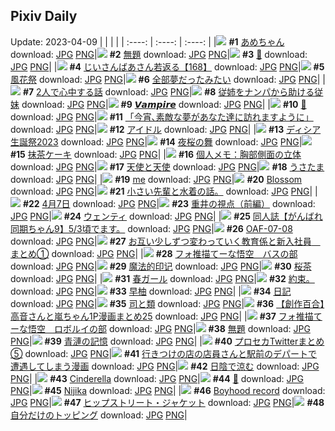## Pixiv Daily
Update: 2023-04-09
|      |      |      |
| :----: | :----: | :----: |
|![](https://pixiv.microyu.workers.dev/c/240x480/img-master/img/2023/04/07/00/00/01/106932108_p0_master1200.jpg) **#1** [あめちゃん](https://www.pixiv.net/artworks/106932108) download: [JPG](https://pixiv.microyu.workers.dev/img-original/img/2023/04/07/00/00/01/106932108_p0.jpg) [PNG](https://pixiv.microyu.workers.dev/img-original/img/2023/04/07/00/00/01/106932108_p0.png)|![](https://pixiv.microyu.workers.dev/c/240x480/img-master/img/2023/04/07/20/02/43/106953940_p0_master1200.jpg) **#2** [無題](https://www.pixiv.net/artworks/106953940) download: [JPG](https://pixiv.microyu.workers.dev/img-original/img/2023/04/07/20/02/43/106953940_p0.jpg) [PNG](https://pixiv.microyu.workers.dev/img-original/img/2023/04/07/20/02/43/106953940_p0.png)|![](https://pixiv.microyu.workers.dev/c/240x480/img-master/img/2023/04/07/00/00/16/106932164_p0_master1200.jpg) **#3** [💙](https://www.pixiv.net/artworks/106932164) download: [JPG](https://pixiv.microyu.workers.dev/img-original/img/2023/04/07/00/00/16/106932164_p0.jpg) [PNG](https://pixiv.microyu.workers.dev/img-original/img/2023/04/07/00/00/16/106932164_p0.png)|
|![](https://pixiv.microyu.workers.dev/c/240x480/img-master/img/2023/04/08/11/02/51/106973677_p0_master1200.jpg) **#4** [じいさんばあさん若返る【168】](https://www.pixiv.net/artworks/106973677) download: [JPG](https://pixiv.microyu.workers.dev/img-original/img/2023/04/08/11/02/51/106973677_p0.jpg) [PNG](https://pixiv.microyu.workers.dev/img-original/img/2023/04/08/11/02/51/106973677_p0.png)|![](https://pixiv.microyu.workers.dev/c/240x480/img-master/img/2023/04/07/00/00/59/106932253_p0_master1200.jpg) **#5** [風花祭](https://www.pixiv.net/artworks/106932253) download: [JPG](https://pixiv.microyu.workers.dev/img-original/img/2023/04/07/00/00/59/106932253_p0.jpg) [PNG](https://pixiv.microyu.workers.dev/img-original/img/2023/04/07/00/00/59/106932253_p0.png)|![](https://pixiv.microyu.workers.dev/c/240x480/img-master/img/2023/04/07/22/54/16/106939891_p0_master1200.jpg) **#6** [全部夢だったみたい](https://www.pixiv.net/artworks/106939891) download: [JPG](https://pixiv.microyu.workers.dev/img-original/img/2023/04/07/22/54/16/106939891_p0.jpg) [PNG](https://pixiv.microyu.workers.dev/img-original/img/2023/04/07/22/54/16/106939891_p0.png)|
|![](https://pixiv.microyu.workers.dev/c/240x480/img-master/img/2023/04/07/00/03/38/106932479_p0_master1200.jpg) **#7** [2人で心中する話](https://www.pixiv.net/artworks/106932479) download: [JPG](https://pixiv.microyu.workers.dev/img-original/img/2023/04/07/00/03/38/106932479_p0.jpg) [PNG](https://pixiv.microyu.workers.dev/img-original/img/2023/04/07/00/03/38/106932479_p0.png)|![](https://pixiv.microyu.workers.dev/c/240x480/img-master/img/2023/04/07/18/52/16/106951779_p0_master1200.jpg) **#8** [従姉をナンパから助ける従妹](https://www.pixiv.net/artworks/106951779) download: [JPG](https://pixiv.microyu.workers.dev/img-original/img/2023/04/07/18/52/16/106951779_p0.jpg) [PNG](https://pixiv.microyu.workers.dev/img-original/img/2023/04/07/18/52/16/106951779_p0.png)|![](https://pixiv.microyu.workers.dev/c/240x480/img-master/img/2023/04/08/11/53/19/106974826_p0_master1200.jpg) **#9** [𝙑𝙖𝙢𝙥𝙞𝙧𝙚](https://www.pixiv.net/artworks/106974826) download: [JPG](https://pixiv.microyu.workers.dev/img-original/img/2023/04/08/11/53/19/106974826_p0.jpg) [PNG](https://pixiv.microyu.workers.dev/img-original/img/2023/04/08/11/53/19/106974826_p0.png)|
|![](https://pixiv.microyu.workers.dev/c/240x480/img-master/img/2023/04/08/00/10/42/106962891_p0_master1200.jpg) **#10** [🌸](https://www.pixiv.net/artworks/106962891) download: [JPG](https://pixiv.microyu.workers.dev/img-original/img/2023/04/08/00/10/42/106962891_p0.jpg) [PNG](https://pixiv.microyu.workers.dev/img-original/img/2023/04/08/00/10/42/106962891_p0.png)|![](https://pixiv.microyu.workers.dev/c/240x480/img-master/img/2023/04/08/00/53/27/106964347_p0_master1200.jpg) **#11** [「今宵､素敵な夢があなた達に訪れますように」](https://www.pixiv.net/artworks/106964347) download: [JPG](https://pixiv.microyu.workers.dev/img-original/img/2023/04/08/00/53/27/106964347_p0.jpg) [PNG](https://pixiv.microyu.workers.dev/img-original/img/2023/04/08/00/53/27/106964347_p0.png)|![](https://pixiv.microyu.workers.dev/c/240x480/img-master/img/2023/04/08/00/02/08/106962433_p0_master1200.jpg) **#12** [アイドル](https://www.pixiv.net/artworks/106962433) download: [JPG](https://pixiv.microyu.workers.dev/img-original/img/2023/04/08/00/02/08/106962433_p0.jpg) [PNG](https://pixiv.microyu.workers.dev/img-original/img/2023/04/08/00/02/08/106962433_p0.png)|
|![](https://pixiv.microyu.workers.dev/c/240x480/img-master/img/2023/04/07/16/29/37/106948272_p0_master1200.jpg) **#13** [ディシア生誕祭2023](https://www.pixiv.net/artworks/106948272) download: [JPG](https://pixiv.microyu.workers.dev/img-original/img/2023/04/07/16/29/37/106948272_p0.jpg) [PNG](https://pixiv.microyu.workers.dev/img-original/img/2023/04/07/16/29/37/106948272_p0.png)|![](https://pixiv.microyu.workers.dev/c/240x480/img-master/img/2023/04/07/00/00/41/106932218_p0_master1200.jpg) **#14** [夜桜の舞](https://www.pixiv.net/artworks/106932218) download: [JPG](https://pixiv.microyu.workers.dev/img-original/img/2023/04/07/00/00/41/106932218_p0.jpg) [PNG](https://pixiv.microyu.workers.dev/img-original/img/2023/04/07/00/00/41/106932218_p0.png)|![](https://pixiv.microyu.workers.dev/c/240x480/img-master/img/2023/04/07/20/30/03/106954730_p0_master1200.jpg) **#15** [抹茶ケーキ](https://www.pixiv.net/artworks/106954730) download: [JPG](https://pixiv.microyu.workers.dev/img-original/img/2023/04/07/20/30/03/106954730_p0.jpg) [PNG](https://pixiv.microyu.workers.dev/img-original/img/2023/04/07/20/30/03/106954730_p0.png)|
|![](https://pixiv.microyu.workers.dev/c/240x480/img-master/img/2023/04/08/07/00/06/106970068_p0_master1200.jpg) **#16** [個人メモ：胸部側面の立体](https://www.pixiv.net/artworks/106970068) download: [JPG](https://pixiv.microyu.workers.dev/img-original/img/2023/04/08/07/00/06/106970068_p0.jpg) [PNG](https://pixiv.microyu.workers.dev/img-original/img/2023/04/08/07/00/06/106970068_p0.png)|![](https://pixiv.microyu.workers.dev/c/240x480/img-master/img/2023/04/07/19/37/48/106953194_p0_master1200.jpg) **#17** [天使と天使](https://www.pixiv.net/artworks/106953194) download: [JPG](https://pixiv.microyu.workers.dev/img-original/img/2023/04/07/19/37/48/106953194_p0.jpg) [PNG](https://pixiv.microyu.workers.dev/img-original/img/2023/04/07/19/37/48/106953194_p0.png)|![](https://pixiv.microyu.workers.dev/c/240x480/img-master/img/2023/04/08/00/00/05/106962114_p0_master1200.jpg) **#18** [うさたま](https://www.pixiv.net/artworks/106962114) download: [JPG](https://pixiv.microyu.workers.dev/img-original/img/2023/04/08/00/00/05/106962114_p0.jpg) [PNG](https://pixiv.microyu.workers.dev/img-original/img/2023/04/08/00/00/05/106962114_p0.png)|
|![](https://pixiv.microyu.workers.dev/c/240x480/img-master/img/2023/04/07/04/18/31/106937835_p0_master1200.jpg) **#19** [me](https://www.pixiv.net/artworks/106937835) download: [JPG](https://pixiv.microyu.workers.dev/img-original/img/2023/04/07/04/18/31/106937835_p0.jpg) [PNG](https://pixiv.microyu.workers.dev/img-original/img/2023/04/07/04/18/31/106937835_p0.png)|![](https://pixiv.microyu.workers.dev/c/240x480/img-master/img/2023/04/07/00/00/18/106932169_p0_master1200.jpg) **#20** [Blossom](https://www.pixiv.net/artworks/106932169) download: [JPG](https://pixiv.microyu.workers.dev/img-original/img/2023/04/07/00/00/18/106932169_p0.jpg) [PNG](https://pixiv.microyu.workers.dev/img-original/img/2023/04/07/00/00/18/106932169_p0.png)|![](https://pixiv.microyu.workers.dev/c/240x480/img-master/img/2023/04/07/19/36/11/106953154_p0_master1200.jpg) **#21** [小さい先輩と水着の話。](https://www.pixiv.net/artworks/106953154) download: [JPG](https://pixiv.microyu.workers.dev/img-original/img/2023/04/07/19/36/11/106953154_p0.jpg) [PNG](https://pixiv.microyu.workers.dev/img-original/img/2023/04/07/19/36/11/106953154_p0.png)|
|![](https://pixiv.microyu.workers.dev/c/240x480/img-master/img/2023/04/07/09/47/52/106933281_p0_master1200.jpg) **#22** [4月7日](https://www.pixiv.net/artworks/106933281) download: [JPG](https://pixiv.microyu.workers.dev/img-original/img/2023/04/07/09/47/52/106933281_p0.jpg) [PNG](https://pixiv.microyu.workers.dev/img-original/img/2023/04/07/09/47/52/106933281_p0.png)|![](https://pixiv.microyu.workers.dev/c/240x480/img-master/img/2023/04/08/09/27/11/106972085_p0_master1200.jpg) **#23** [重井の視点（前編）](https://www.pixiv.net/artworks/106972085) download: [JPG](https://pixiv.microyu.workers.dev/img-original/img/2023/04/08/09/27/11/106972085_p0.jpg) [PNG](https://pixiv.microyu.workers.dev/img-original/img/2023/04/08/09/27/11/106972085_p0.png)|![](https://pixiv.microyu.workers.dev/c/240x480/img-master/img/2023/04/07/00/21/51/106932315_p0_master1200.jpg) **#24** [ウェンティ](https://www.pixiv.net/artworks/106932315) download: [JPG](https://pixiv.microyu.workers.dev/img-original/img/2023/04/07/00/21/51/106932315_p0.jpg) [PNG](https://pixiv.microyu.workers.dev/img-original/img/2023/04/07/00/21/51/106932315_p0.png)|
|![](https://pixiv.microyu.workers.dev/c/240x480/img-master/img/2023/04/08/09/13/13/106971847_p0_master1200.jpg) **#25** [同人誌【がんばれ同期ちゃん9】5/3頃でます。](https://www.pixiv.net/artworks/106971847) download: [JPG](https://pixiv.microyu.workers.dev/img-original/img/2023/04/08/09/13/13/106971847_p0.jpg) [PNG](https://pixiv.microyu.workers.dev/img-original/img/2023/04/08/09/13/13/106971847_p0.png)|![](https://pixiv.microyu.workers.dev/c/240x480/img-master/img/2023/04/07/00/03/58/106932498_p0_master1200.jpg) **#26** [OAF-07-08](https://www.pixiv.net/artworks/106932498) download: [JPG](https://pixiv.microyu.workers.dev/img-original/img/2023/04/07/00/03/58/106932498_p0.jpg) [PNG](https://pixiv.microyu.workers.dev/img-original/img/2023/04/07/00/03/58/106932498_p0.png)|![](https://pixiv.microyu.workers.dev/c/240x480/img-master/img/2023/04/08/00/04/35/106962636_p0_master1200.jpg) **#27** [お互い少しずつ変わっていく教育係と新入社員　まとめ①](https://www.pixiv.net/artworks/106962636) download: [JPG](https://pixiv.microyu.workers.dev/img-original/img/2023/04/08/00/04/35/106962636_p0.jpg) [PNG](https://pixiv.microyu.workers.dev/img-original/img/2023/04/08/00/04/35/106962636_p0.png)|
|![](https://pixiv.microyu.workers.dev/c/240x480/img-master/img/2023/04/08/09/30/19/106972158_p0_master1200.jpg) **#28** [フォ推描てーな悟空　バスの部](https://www.pixiv.net/artworks/106972158) download: [JPG](https://pixiv.microyu.workers.dev/img-original/img/2023/04/08/09/30/19/106972158_p0.jpg) [PNG](https://pixiv.microyu.workers.dev/img-original/img/2023/04/08/09/30/19/106972158_p0.png)|![](https://pixiv.microyu.workers.dev/c/240x480/img-master/img/2023/04/07/16/06/23/106947851_p0_master1200.jpg) **#29** [魔法的印记](https://www.pixiv.net/artworks/106947851) download: [JPG](https://pixiv.microyu.workers.dev/img-original/img/2023/04/07/16/06/23/106947851_p0.jpg) [PNG](https://pixiv.microyu.workers.dev/img-original/img/2023/04/07/16/06/23/106947851_p0.png)|![](https://pixiv.microyu.workers.dev/c/240x480/img-master/img/2023/04/08/22/40/42/106992699_p0_master1200.jpg) **#30** [桜茶](https://www.pixiv.net/artworks/106992699) download: [JPG](https://pixiv.microyu.workers.dev/img-original/img/2023/04/08/22/40/42/106992699_p0.jpg) [PNG](https://pixiv.microyu.workers.dev/img-original/img/2023/04/08/22/40/42/106992699_p0.png)|
|![](https://pixiv.microyu.workers.dev/c/240x480/img-master/img/2023/04/07/19/57/00/106953654_p0_master1200.jpg) **#31** [春ガール](https://www.pixiv.net/artworks/106953654) download: [JPG](https://pixiv.microyu.workers.dev/img-original/img/2023/04/07/19/57/00/106953654_p0.jpg) [PNG](https://pixiv.microyu.workers.dev/img-original/img/2023/04/07/19/57/00/106953654_p0.png)|![](https://pixiv.microyu.workers.dev/c/240x480/img-master/img/2023/04/08/13/26/44/106976225_p0_master1200.jpg) **#32** [約束。](https://www.pixiv.net/artworks/106976225) download: [JPG](https://pixiv.microyu.workers.dev/img-original/img/2023/04/08/13/26/44/106976225_p0.jpg) [PNG](https://pixiv.microyu.workers.dev/img-original/img/2023/04/08/13/26/44/106976225_p0.png)|![](https://pixiv.microyu.workers.dev/c/240x480/img-master/img/2023/04/07/02/07/33/106936023_p0_master1200.jpg) **#33** [早柚](https://www.pixiv.net/artworks/106936023) download: [JPG](https://pixiv.microyu.workers.dev/img-original/img/2023/04/07/02/07/33/106936023_p0.jpg) [PNG](https://pixiv.microyu.workers.dev/img-original/img/2023/04/07/02/07/33/106936023_p0.png)|
|![](https://pixiv.microyu.workers.dev/c/240x480/img-master/img/2023/04/07/18/13/26/106950853_p0_master1200.jpg) **#34** [日記](https://www.pixiv.net/artworks/106950853) download: [JPG](https://pixiv.microyu.workers.dev/img-original/img/2023/04/07/18/13/26/106950853_p0.jpg) [PNG](https://pixiv.microyu.workers.dev/img-original/img/2023/04/07/18/13/26/106950853_p0.png)|![](https://pixiv.microyu.workers.dev/c/240x480/img-master/img/2023/04/07/19/18/38/106952606_p0_master1200.jpg) **#35** [司と類](https://www.pixiv.net/artworks/106952606) download: [JPG](https://pixiv.microyu.workers.dev/img-original/img/2023/04/07/19/18/38/106952606_p0.jpg) [PNG](https://pixiv.microyu.workers.dev/img-original/img/2023/04/07/19/18/38/106952606_p0.png)|![](https://pixiv.microyu.workers.dev/c/240x480/img-master/img/2023/04/08/00/00/33/106962223_p0_master1200.jpg) **#36** [【創作百合】高音さんと嵐ちゃん1P漫画まとめ25](https://www.pixiv.net/artworks/106962223) download: [JPG](https://pixiv.microyu.workers.dev/img-original/img/2023/04/08/00/00/33/106962223_p0.jpg) [PNG](https://pixiv.microyu.workers.dev/img-original/img/2023/04/08/00/00/33/106962223_p0.png)|
|![](https://pixiv.microyu.workers.dev/c/240x480/img-master/img/2023/04/08/09/29/30/106972129_p0_master1200.jpg) **#37** [フォ推描てーな悟空　ロボルイの部](https://www.pixiv.net/artworks/106972129) download: [JPG](https://pixiv.microyu.workers.dev/img-original/img/2023/04/08/09/29/30/106972129_p0.jpg) [PNG](https://pixiv.microyu.workers.dev/img-original/img/2023/04/08/09/29/30/106972129_p0.png)|![](https://pixiv.microyu.workers.dev/c/240x480/img-master/img/2023/04/08/20/57/31/106988847_p0_master1200.jpg) **#38** [無題](https://www.pixiv.net/artworks/106988847) download: [JPG](https://pixiv.microyu.workers.dev/img-original/img/2023/04/08/20/57/31/106988847_p0.jpg) [PNG](https://pixiv.microyu.workers.dev/img-original/img/2023/04/08/20/57/31/106988847_p0.png)|![](https://pixiv.microyu.workers.dev/c/240x480/img-master/img/2023/04/07/00/01/07/106932271_p0_master1200.jpg) **#39** [青漣の記憶](https://www.pixiv.net/artworks/106932271) download: [JPG](https://pixiv.microyu.workers.dev/img-original/img/2023/04/07/00/01/07/106932271_p0.jpg) [PNG](https://pixiv.microyu.workers.dev/img-original/img/2023/04/07/00/01/07/106932271_p0.png)|
|![](https://pixiv.microyu.workers.dev/c/240x480/img-master/img/2023/04/07/21/28/01/106956733_p0_master1200.jpg) **#40** [プロセカTwitterまとめ⑤](https://www.pixiv.net/artworks/106956733) download: [JPG](https://pixiv.microyu.workers.dev/img-original/img/2023/04/07/21/28/01/106956733_p0.jpg) [PNG](https://pixiv.microyu.workers.dev/img-original/img/2023/04/07/21/28/01/106956733_p0.png)|![](https://pixiv.microyu.workers.dev/c/240x480/img-master/img/2023/04/08/00/23/57/106963376_p0_master1200.jpg) **#41** [行きつけの店の店員さんと駅前のデパートで遭遇してしまう漫画](https://www.pixiv.net/artworks/106963376) download: [JPG](https://pixiv.microyu.workers.dev/img-original/img/2023/04/08/00/23/57/106963376_p0.jpg) [PNG](https://pixiv.microyu.workers.dev/img-original/img/2023/04/08/00/23/57/106963376_p0.png)|![](https://pixiv.microyu.workers.dev/c/240x480/img-master/img/2023/04/07/00/00/55/106932243_p0_master1200.jpg) **#42** [日陰で涼む](https://www.pixiv.net/artworks/106932243) download: [JPG](https://pixiv.microyu.workers.dev/img-original/img/2023/04/07/00/00/55/106932243_p0.jpg) [PNG](https://pixiv.microyu.workers.dev/img-original/img/2023/04/07/00/00/55/106932243_p0.png)|
|![](https://pixiv.microyu.workers.dev/c/240x480/img-master/img/2023/04/07/03/36/20/106937324_p0_master1200.jpg) **#43** [Cinderella](https://www.pixiv.net/artworks/106937324) download: [JPG](https://pixiv.microyu.workers.dev/img-original/img/2023/04/07/03/36/20/106937324_p0.jpg) [PNG](https://pixiv.microyu.workers.dev/img-original/img/2023/04/07/03/36/20/106937324_p0.png)|![](https://pixiv.microyu.workers.dev/c/240x480/img-master/img/2023/04/07/11/15/37/106942794_p0_master1200.jpg) **#44** [💙](https://www.pixiv.net/artworks/106942794) download: [JPG](https://pixiv.microyu.workers.dev/img-original/img/2023/04/07/11/15/37/106942794_p0.jpg) [PNG](https://pixiv.microyu.workers.dev/img-original/img/2023/04/07/11/15/37/106942794_p0.png)|![](https://pixiv.microyu.workers.dev/c/240x480/img-master/img/2023/04/08/16/03/01/106980226_p0_master1200.jpg) **#45** [Nijika](https://www.pixiv.net/artworks/106980226) download: [JPG](https://pixiv.microyu.workers.dev/img-original/img/2023/04/08/16/03/01/106980226_p0.jpg) [PNG](https://pixiv.microyu.workers.dev/img-original/img/2023/04/08/16/03/01/106980226_p0.png)|
|![](https://pixiv.microyu.workers.dev/c/240x480/img-master/img/2023/04/08/00/01/11/106962324_p0_master1200.jpg) **#46** [Boyhood record](https://www.pixiv.net/artworks/106962324) download: [JPG](https://pixiv.microyu.workers.dev/img-original/img/2023/04/08/00/01/11/106962324_p0.jpg) [PNG](https://pixiv.microyu.workers.dev/img-original/img/2023/04/08/00/01/11/106962324_p0.png)|![](https://pixiv.microyu.workers.dev/c/240x480/img-master/img/2023/04/08/00/39/55/106963914_p0_master1200.jpg) **#47** [ヒップストリート・ジャケット](https://www.pixiv.net/artworks/106963914) download: [JPG](https://pixiv.microyu.workers.dev/img-original/img/2023/04/08/00/39/55/106963914_p0.jpg) [PNG](https://pixiv.microyu.workers.dev/img-original/img/2023/04/08/00/39/55/106963914_p0.png)|![](https://pixiv.microyu.workers.dev/c/240x480/img-master/img/2023/04/08/12/01/34/106975138_p0_master1200.jpg) **#48** [自分だけのトッピング](https://www.pixiv.net/artworks/106975138) download: [JPG](https://pixiv.microyu.workers.dev/img-original/img/2023/04/08/12/01/34/106975138_p0.jpg) [PNG](https://pixiv.microyu.workers.dev/img-original/img/2023/04/08/12/01/34/106975138_p0.png)|
